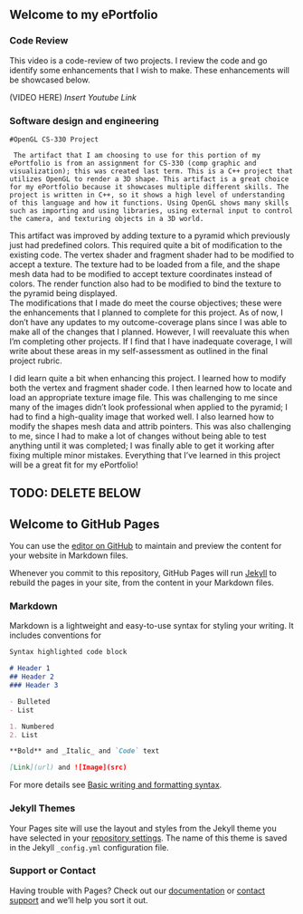 ## Welcome to my ePortfolio

### Code Review
This video is a code-review of two projects. I review the code and go identify some enhancements that I wish to make. These enhancements will be showcased below. 

(VIDEO HERE) *Insert Youtube Link*



### Software design and engineering
	#OpenGL CS-330 Project
	
     The artifact that I am choosing to use for this portion of my ePortfolio is from an assignment for CS-330 (comp graphic and visualization); this was created last term. This is a C++ project that utilizes OpenGL to render a 3D shape. This artifact is a great choice for my ePortfolio because it showcases multiple different skills. The project is written in C++, so it shows a high level of understanding of this language and how it functions. Using OpenGL shows many skills such as importing and using libraries, using external input to control the camera, and texturing objects in a 3D world. 
	
  This artifact was improved by adding texture to a pyramid which previously just had predefined colors. This required quite a bit of modification to the existing code. The vertex shader and fragment shader had to be modified to accept a texture. The texture had to be loaded from a file, and the shape mesh data had to be modified to accept texture coordinates instead of colors. The render function also had to be modified to bind the texture to the pyramid being displayed.  
The modifications that I made do meet the course objectives; these were the enhancements that I planned to complete for this project. As of now, I don’t have any updates to my outcome-coverage plans since I was able to make all of the changes that I planned. However, I will reevaluate this when I’m completing other projects. If I find that I have inadequate coverage, I will write about these areas in my self-assessment as outlined in the final project rubric. 

  I did learn quite a bit when enhancing this project. I learned how to modify both the vertex and fragment shader code. I then learned how to locate and load an appropriate texture image file. This was challenging to me since many of the images didn’t look professional when applied to the pyramid; I had to find a high-quality image that worked well. I also learned how to modify the shapes mesh data and attrib pointers. This was also challenging to me, since I had to make a lot of changes without being able to test anything until it was completed; I was finally able to get it working after fixing multiple minor mistakes. Everything that I’ve learned in this project will be a great fit for my ePortfolio! 





## TODO: DELETE BELOW

## Welcome to GitHub Pages

You can use the [editor on GitHub](https://github.com/erik-2021/CS-499/edit/main/README.md) to maintain and preview the content for your website in Markdown files.

Whenever you commit to this repository, GitHub Pages will run [Jekyll](https://jekyllrb.com/) to rebuild the pages in your site, from the content in your Markdown files.

### Markdown

Markdown is a lightweight and easy-to-use syntax for styling your writing. It includes conventions for

```markdown
Syntax highlighted code block

# Header 1
## Header 2
### Header 3

- Bulleted
- List

1. Numbered
2. List

**Bold** and _Italic_ and `Code` text

[Link](url) and ![Image](src)
```

For more details see [Basic writing and formatting syntax](https://docs.github.com/en/github/writing-on-github/getting-started-with-writing-and-formatting-on-github/basic-writing-and-formatting-syntax).

### Jekyll Themes

Your Pages site will use the layout and styles from the Jekyll theme you have selected in your [repository settings](https://github.com/erik-2021/CS-499/settings/pages). The name of this theme is saved in the Jekyll `_config.yml` configuration file.

### Support or Contact

Having trouble with Pages? Check out our [documentation](https://docs.github.com/categories/github-pages-basics/) or [contact support](https://support.github.com/contact) and we’ll help you sort it out.
